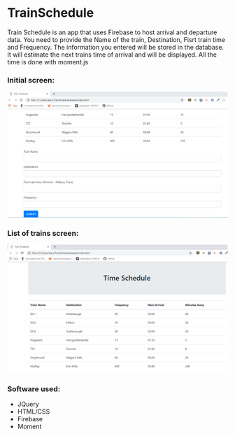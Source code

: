 # TrainSchedule

Train Schedule is an app that uses Firebase to host arrival and departure data. You need to provide the Name of the train, Destination, Fisrt train time and Frequency. The information you entered will be stored in the database. It will estimate the next trains time of arrival and will be displayed. All the time is done with moment.js


### Initial screen:

<img src=assets/img/TrainScheduleform.PNG>

### List of trains screen:

<img src=assets/img/TrainScheduleinitial.PNG>

### Software used:

- JQuery
- HTML/CSS
- Firebase
- Moment
